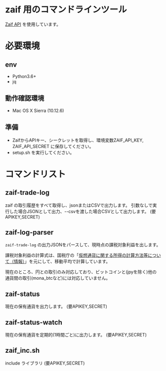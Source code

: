 # zaif 用のコマンドラインツール

[Zaif API](http://techbureau-api-document.readthedocs.io/ja/latest/index.html) を使用しています。

# 必要環境
## env
- Python3.6+
- jq

## 動作確認環境
- Mac OS X Sierra (10.12.6)


## 準備
- ZaifからAPIキー、シークレットを取得し、環境変数ZAIF_API_KEY, ZAIF_API_SECRET に保存してください。
- setup.sh を実行してください。

# コマンドリスト
## zaif-trade-log
zaif の取引履歴をすべて取得し、jsonまたはCSVで出力します。
引数なしで実行した場合JSONとして出力、--csvを渡した場合CSVとして出力します。
(要APIKEY,SECRET)

## zaif-log-parser
`zaif-trade-log` の出力JSONをパースして、現時点の課税対象利益を出します。

課税対象利益の計算式は、国税庁の「[仮想通貨に関する所得の計算方法等について（情報）](https://www.nta.go.jp/shiraberu/zeiho-kaishaku/joho-zeikaishaku/shotoku/shinkoku/171127/01.pdf)」を元にして、移動平均で計算しています。

現在のところ、円との取引のみ対応しており、ビットコインと(jpyを除く)他の通貨間の取引(mona_btcなど)には対応していません。


## zaif-status
現在の保有通貨を出力します。
(要APIKEY,SECRET)

## zaif-status-watch
現在の保有通貨を定期的(1時間ごと)に出力します。
(要APIKEY,SECRET)

## zaif_inc.sh
include ライブラリ
(要APIKEY,SECRET)

